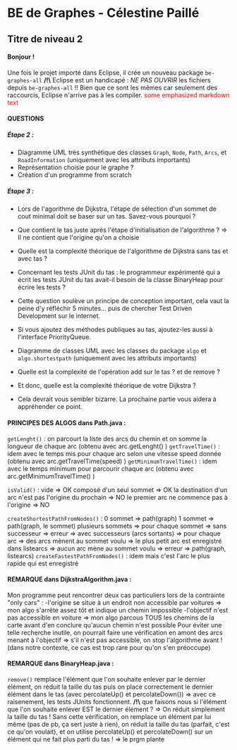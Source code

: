 BE de Graphes - Célestine Paillé
=================

Titre de niveau 2
-----------------

#### Bonjour !
Une fois le projet importé dans Eclipse, il crée un nouveau package `be-graphes-all`
**/!\\**  Eclipse est un handicapé : *NE PAS OUVRIR* les fichiers depuis `be-graphes-all` !! Bien que ce sont les mêmes car seulement des raccourcis, Eclipse n'arrive pas à les compiler.
<span style="color:red"> some emphasized markdown text</span>
#### QUESTIONS
##### Étape 2 :
* Diagramme UML très synthétique des classes `Graph`, `Node`, `Path`, `Arcs`, et `RoadInformation` (uniquement avec les attributs importants)
* Représentation choisie pour le graphe ?
* Création d'un programme from scratch
##### Étape 3 :
* Lors de l'agorithme de Dijkstra, l'étape de sélection d'un sommet de cout minimal doit se baser sur un tas. Savez-vous pourquoi ?
* Que contient le tas juste après l'étape d'initialisation de l'algorithme ? => Il ne contient que l'origine qu'on a choisie
* Quelle est la complexité théorique de l'algorithme de Dijkstra sans tas et avec tas ?


* Concernant les tests JUnit du tas : le programmeur expérimenté qui a écrit les tests JUnit du tas avait-il besoin de la classe BinaryHeap pour écrire les tests ?
* Cette question soulève un principe de conception important, cela vaut la peine d'y réfléchir 5 minutes... puis de chercher Test Driven Development sur le internet.
* Si vous ajoutez des méthodes publiques au tas, ajoutez-les aussi à l'interface PriorityQueue.


* Diagramme de classes UML avec les classes du package `algo` et `algo.shortestpath` (uniquement avec les attributs importants)


* Quelle est la complexité de l'opération add sur le tas ? et de remove ?
* Et donc, quelle est la complexité théorique de votre Dijkstra ?
* Cela devrait vous sembler bizarre. La prochaine partie vous aidera à appréhender ce point.



#### PRINCIPES DES ALGOS dans Path.java :

`getLenght()` : on parcourt la liste des arcs du chemin et on somme la longueur de chaque arc (obtenu avec arc.getLenght() )
`getTravelTime()` : idem avec le temps mis pour chaque arc selon une vitesse speed donnée (obtenu avec arc.getTravelTime(speed) )
`getMinimumTravelTime()` : idem avec le temps minimum pour parcourir chaque arc (obtenu avec arc.getMinimumTravelTime() )

`isValid()` : vide => OK
	composé d'un seul sommet => OK
	la destination d'un arc n'est pas l'origine du prochain => NO
	le premier arc ne commence pas à l'origine => NO

`createShortestPathFromNodes()` : 0 sommet => path(graph)
                                1 sommet => path(graph, le sommet)
				plusieurs sommets => pour chaque sommet => sans successeur => erreur
                                                                        => avec successeurs (arcs sortants) => pour chaque arc => des arcs mènent au sommet voulu => le plus petit arc est enregistré dans listearcs
                                                                                                                               => aucun arc mène au sommet voulu => erreur
                                                  => path(graph, listearcs)
`createFastestPathFromNodes()` : idem mais c'est l'arc le plus rapide qui est enregistré


#### REMARQUE dans DijkstraAlgorithm.java :

Mon programme peut rencontrer deux cas particuliers lors de la contrainte "only cars" :
-l'origine se situe à un endroit non accessible par voitures => mon algo s'arrête assez tôt et indique un chemin impossible
-l'objectif n'est pas accessible en voiture => mon algo parcous TOUS les chemins de la carte avant d'en conclure qu'aucun chemin n'est possible
 Pour éviter une telle recherche inutile, on pourrait faire une vérification en amont des arcs menant à l'objectif => s'il n'est pas accessible, on stop l'algorithme avant !
 (dans notre contexte, ce cas est trop rare pour qu'on s'en préoccupe)


#### REMARQUE dans BinaryHeap.java :

`remove()` remplace l'élément que l'on souhaite enlever par le dernier élément, on réduit la taille du tas puis on place correctement le dernier élément dans le tas (avec percolateUp() et percolateDown()) => avec ce raisenement, les tests JUnits fonctionnent.
**/!\\** que faisons nous si l'élément que l'on souhaite enlever EST le dernier élément ? => On réduit simplement la taille du tas !
Sans cette vérification, on remplace un élément par lui même (pas de pb, ça sert juste à rien), on réduit la taille du tas (parfait, c'est ce qu'on voulait), et on utilise percolateUp() et percolateDown() sur un élément qui ne fait plus parti du tas ! => le prgm plante
